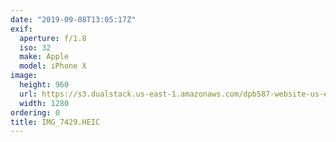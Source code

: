```yaml
---
date: "2019-09-08T13:05:17Z"
exif:
  aperture: f/1.8
  iso: 32
  make: Apple
  model: iPhone X
image:
  height: 960
  url: https://s3.dualstack.us-east-1.amazonaws.com/dpb587-website-us-east-1/asset/gallery/2019-europe-trip/97efad3b-96b5-b10e-af0d-ff1b60931899~1280.jpg
  width: 1280
ordering: 0
title: IMG_7429.HEIC
---
```

